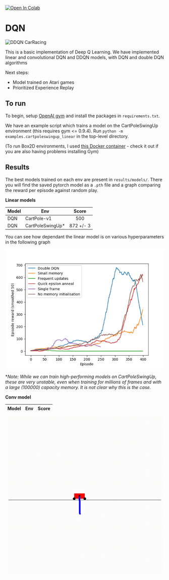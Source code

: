 [![Open In Colab](https://colab.research.google.com/assets/colab-badge.svg)](https://colab.research.google.com/github/TTitcombe/DQN/blob/master/)

# DQN

![DDQN CarRacing](results/videos/carracing_good.gif)

This is a basic implementation of Deep Q Learning. We have implemented linear and convolutional DQN and DDQN models, with 
DQN and double DQN algorithms

Next steps:
* Model trained on Atari games
* Prioritized Experience Replay

## To run
To begin, setup [OpenAI gym](https://gym.openai.com/) and install the packages in `requirements.txt`.

We have an example script which trains a model on the CartPoleSwingUp environment (this requires gym <= 0.9.4).
Run `python -m examples.cartpoleswingup_linear` in the top-level directory.

(To run Box2D environments, I used [this Docker container](https://github.com/TTitcombe/docker_openai_gym) - 
check it out if you are also having problems installing Gym)

## Results
The best models trained on each env are present in `results/models/`. There you will find the saved pytorch model as a `.pth` file and
a graph comparing the reward per episode against random play.

**Linear models**

| Model | Env             |      Score      |
|-------|-----------------|:---------------:|
| DQN | CartPole-v1     |  500            |
| DQN | CartPoleSwingUp\* |  872 +/- 3          |

You can see how dependant the linear model is on various hyperparameters in the following graph

![DQN linear investigation](results/CartpoleSwingUp_investigation.png)

\**Note: While we can train high-performing models on CartPoleSwingUp, these are very unstable, even when training for millions of frames and with a large (100000) capacity memory. 
It is not clear why this is the case.*

**Conv model**

| Model | Env | Score |
|-------|-----|:-----:|

![DQN_CartPoleSwingUp_Example](results/videos/double_dqn_cartpoleswingup.gif)
